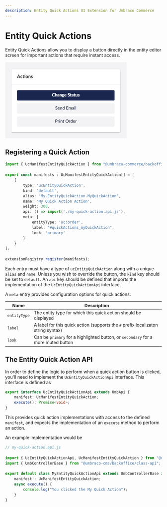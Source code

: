 ```yaml
---
description: Entity Quick Actions UI Extension for Umbraco Commerce
---
```


# Entity Quick Actions

Entity Quick Actions allow you to display a button directly in the entity editor screen for important actions that require instant access.

![Quick Actions](../../media/v14/quick-actions.png)

## Registering a Quick Action

```typescript
import { UcManifestEntityQuickAction } from "@umbraco-commerce/backoffice";

export const manifests : UcManifestEntityQuickAction[] = [
    {
        type: 'ucEntityQuickAction',
        kind: 'default',
        alias: 'My.EntityQuickAction.MyQuickAction',
        name: 'My Quick Action Action',
        weight: 300,
        api: () => import('./my-quick-action.api.js'),
        meta: {
            entityType: 'uc:order',
            label: "#quickActions_myQuickAction",
            look: 'primary'
        }
    }
];

extensionRegistry.register(manifests);
```

Each entry must have a type of `ucEntityQuickAction` along with a unique `alias` and `name`. Unless you wish to override the button, the `kind` key should be set to `default`. An `api` key should be defined that imports the implementation of the `UcEntityQuickActionApi` interface.

A `meta` entry provides configuration options for quick actions:

| Name | Description |  
| -- | -- |
| `entityType` | The entity type for which this quick action should be displayed |
| `label` | A label for this quick action (supports the `#` prefix localizaton string syntax) |
| `look` | Can be `primary` for a highlighted button, or `secondary` for a more muted button |

## The Entity Quick Action API

In order to define the logic to perform when a quick action button is clicked, you'll need to implement the `UcEntityQuickActionApi` interface. This interface is defined as

```typescript
export interface UcEntityQuickActionApi extends UmbApi {
    manifest: UcManifestEntityQuickAction;
    execute(): Promise<void>;
}
```

This provides quick action implementations with access to the defined `manifest`, and expects the implementation of an `execute` method to perform an action.

An example implementation would be

```typescript
// my-quick-action.api.js

import { UcEntityQuickActionApi, UcManifestEntityQuickAction } from "@umbraco-commerce/backoffice";
import { UmbControllerBase } from "@umbraco-cms/backoffice/class-api";

export default class MyEntityQuickActionApi extends UmbControllerBase implements UcEntityQuickActionApi {
    manifest!: UcManifestEntityQuickAction;
    async execute() {
        console.log("You clicked the My Quick Action");
    }
}
```